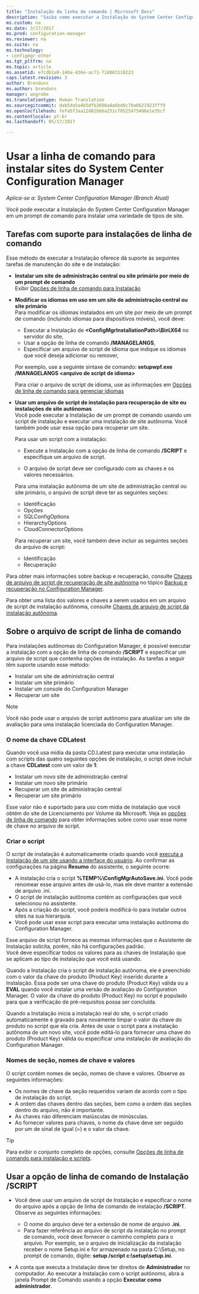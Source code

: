 ```yaml
---
title: "Instalação da linha de comando | Microsoft Docs"
description: "Saiba como executar a Instalação do System Center Configuration Manager em um prompt de comando para uma variedade de instalações do site."
ms.custom: na
ms.date: 3/27/2017
ms.prod: configuration-manager
ms.reviewer: na
ms.suite: na
ms.technology:
- configmgr-other
ms.tgt_pltfrm: na
ms.topic: article
ms.assetid: e7cdb1a9-140a-436e-ac71-72d083110223
caps.latest.revision: 3
author: Brenduns
ms.author: brenduns
manager: angrobe
ms.translationtype: Human Translation
ms.sourcegitcommit: dab5da5a4b5dfb3606a8a6bd0c70a0b21923fff9
ms.openlocfilehash: fefa5f3aa12d82b66a251cf0525475496e1e35cf
ms.contentlocale: pt-br
ms.lasthandoff: 05/17/2017

---
```

# <a name="use-a-command-line-to-install-system-center-configuration-manager-sites"></a>Usar a linha de comando para instalar sites do System Center Configuration Manager

*Aplica-se a: System Center Configuration Manager (Branch Atual)*

 Você pode executar a Instalação do System Center Configuration Manager em um prompt de comando para instalar uma variedade de tipos de site.

## <a name="supported-tasks-for-command-line-installations"></a>Tarefas com suporte para instalações de linha de comando
 Esse método de executar a Instalação oferece dá suporte às seguintes tarefas de manutenção do site e de instalação:

-   **Instalar um site de administração central ou site primário por meio de um prompt de comando**  
  Exibir [Opções de linha de comando para Instalação](../../../../core/servers/deploy/install/command-line-options-for-setup.md)

-  **Modificar os idiomas em uso em um site de administração central ou site primário**  
    Para modificar os idiomas instalados em um site por meio de um prompt de comando (incluindo idiomas para dispositivos móveis), você deve:  

     -   Executar a Instalação de **&lt;ConfigMgrInstallationPath\>\Bin\X64** no servidor do site,
     -   Usar a opção de linha de comando **/MANAGELANGS**,
     -   Especificar um arquivo de script de idioma que indique os idiomas que você deseja adicionar ou remover,  

    Por exemplo, use a seguinte sintaxe de comando: **setupwpf.exe /MANAGELANGS &lt;arquivo de script de idioma\>**  

    Para criar o arquivo de script de idioma, use as informações em [Opções de linha de comando para gerenciar idiomas](../../../../core/servers/deploy/install/command-line-options-for-setup.md#bkmk_Lang)  

-  **Usar um arquivo de script de instalação para recuperação de site ou instalações de site autônomas**  
    Você pode executar a Instalação de um prompt de comando usando um script de instalação e executar uma instalação de site autônoma. Você também pode usar essa opção para recuperar um site.    

    Para usar um script com a instalação:  

    -   Execute a Instalação com a opção de linha de comando **/SCRIPT** e especifique um arquivo de script.  

    -   O arquivo de script deve ser configurado com as chaves e os valores necessários.  

    Para uma instalação autônoma de um site de administração central ou site primário, o arquivo de script deve ter as seguintes seções:  

    -   Identificação    
    -   Opções    
    -   SQLConfigOptions    
      -   HierarchyOptions    
    -   CloudConnectorOptions   

    Para recuperar um site, você também deve incluir as seguintes seções do arquivo de script:  

    -   Identificação  
    -   Recuperação

Para obter mais informações sobre backup e recuperação, consulte [Chaves de arquivo de script de recuperação de site autônoma](../../../../protect/understand/backup-and-recovery.md#BKMK_UnattendedSiteRecoveryKeys) no tópico [Backup e recuperação no Configuration Manager](../../../../protect/understand/backup-and-recovery.md).  

Para obter uma lista dos valores e chaves a serem usados em um arquivo de script de instalação autônoma, consulte [Chaves de arquivo de script da instalação autônoma](../../../../core/servers/deploy/install/command-line-options-for-setup.md#bkmk_Unattended).  

## <a name="about-the-command-line-script-file"></a>Sobre o arquivo de script de linha de comando  
 Para instalações autônomas do Configuration Manager, é possível executar a instalação com a opção de linha de comando **/SCRIPT** e especificar um arquivo de script que contenha opções de instalação. As tarefas a seguir têm suporte usando esse método:  

-   Instalar um site de administração central  
-   Instalar um site primário  
-   Instalar um console do Configuration Manager  
-   Recuperar um site  

> [!NOTE]  
>  Você não pode usar o arquivo de script autônomo para atualizar um site de avaliação para uma instalação licenciada do Configuration Manager.  

### <a name="the-cdlatest-key-name"></a>O nome da chave CDLatest
Quando você usa mídia da pasta CD.Latest para executar uma instalação com scripts das quatro seguintes opções de instalação, o script deve incluir a chave **CDLatest** com um valor de **1**:
- Instalar um novo site de administração central
- Instalar um novo site primário
- Recuperar um site de administração central
- Recuperar um site primário 

Esse valor não é suportado para uso com mídia de instalação que você obtém do site de Licenciamento por Volume da Microsoft.
Veja as [opções de linha de comando](/sccm/core/servers/deploy/install/command-line-options-for-setup) para obter informações sobre como usar esse nome de chave no arquivo de script.



### <a name="create-the-script"></a>Criar o script
O script de instalação é automaticamente criado quando você [executa a Instalação de um site usando a interface do usuário](../../../../core/servers/deploy/install/use-the-setup-wizard-to-install-sites.md).  Ao confirmar as configurações na página **Resumo** do assistente, o seguinte ocorre:  

-   A instalação cria o script **%TEMP%\ConfigMgrAutoSave.ini**.  Você pode renomear esse arquivo antes de usá-lo, mas ele deve manter a extensão de arquivo .ini.  
-   O script de instalação autônoma contém as configurações que você selecionou no assistente.  
-   Após a criação do script, você poderá modificá-lo para instalar outros sites na sua hierarquia.  
-   Você pode usar esse script para executar uma instalação autônoma do Configuration Manager.  

Esse arquivo de script fornece as mesmas informações que o Assistente de Instalação solicita, porém, não há configurações padrão.   
Você deve especificar todos os valores para as chaves de Instalação que se aplicam ao tipo de instalação que você está usando.   

Quando a Instalação cria o script de instalação autônoma, ele é preenchido com o valor da chave do produto (Product Key) inserido durante a Instalação. Essa pode ser uma chave do produto (Product Key) válida ou a **EVAL** quando você instalar uma versão de avaliação do Configuration Manager. O valor da chave do produto (Product Key) no script é populado para que a verificação de pré-requisitos possa ser concluída.   

Quando a Instalação inicia a instalação real do site, o script criado automaticamente é gravado para novamente limpar o valor da chave do produto no script que ela cria. Antes de usar o script para a instalação autônoma de um novo site, você pode editá-lo para fornecer uma chave do produto (Product Key) válida ou especificar uma instalação de avaliação do Configuration Manager.  

### <a name="section-names-key-names-and-values"></a>Nomes de seção, nomes de chave e valores
O script contém nomes de seção, nomes de chave e valores. Observe as seguintes informações:
-   Os nomes de chave da seção requeridos variam de acordo com o tipo de instalação do script.
-   A ordem das chaves dentro das seções, bem como a ordem das seções dentro do arquivo, não é importante.     
-   As chaves não diferenciam maiúsculas de minúsculas.  
-   Ao fornecer valores para chaves, o nome da chave deve ser seguido por um de sinal de igual (=) e o valor da chave.    

> [!TIP]  
>  Para exibir o conjunto completo de opções, consulte [Opções de linha de comando para instalação e scripts](../../../../core/servers/deploy/install/command-line-options-for-setup.md).  

## <a name="use-the-script-setup-command-line-option"></a>Usar a opção de linha de comando de Instalação /SCRIPT

-   Você deve usar um arquivo de script de Instalação e especificar o nome do arquivo após a opção de linha de comando de instalação **/SCRIPT**. Observe as seguintes informações:   
    -   O nome do arquivo deve ter a extensão de nome de arquivo **.ini**.  
    -   Para fazer referência ao arquivo de script da instalação no prompt de comando, você deve fornecer o caminho completo para o arquivo. Por exemplo, se o arquivo de inicialização da instalação receber o nome Setup.ini e for armazenado na pasta C:\Setup, no prompt de comando, digite: **setup /script c:\setup\setup.ini**.  

-   A conta que executa a Instalação deve ter direitos de **Administrador** no computador. Ao executar a Instalação com o script autônomo, abra a janela Prompt de Comando usando a opção **Executar como administrador**.   

